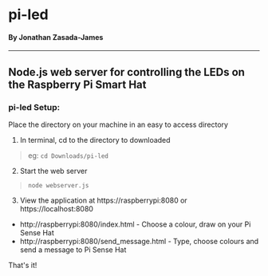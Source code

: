 # pi-led

#### By Jonathan Zasada-James 
------------------------------


## Node.js web server for controlling the LEDs on the Raspberry Pi Smart Hat


### pi-led Setup: 
Place the directory on your machine in an easy to access directory

1.  In terminal, cd to the directory to downloaded
> eg: `cd Downloads/pi-led`

2. Start the web server
> `node webserver.js`

3. View the application at https://raspberrypi:8080 or https://localhost:8080
 - http://raspberrypi:8080/index.html - Choose a colour, draw on your Pi Sense Hat
 - http://raspberrypi:8080/send_message.html - Type, choose colours and send a message to Pi Sense Hat 

That's it!
